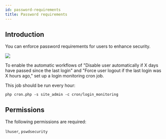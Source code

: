 ```yaml
---
id: password-requirements
title: Password requirements
---
```


## Introduction

You can enforce password requirements for users to enhance security.

![](/img/user/password-requirements.jpg)

To enable the automatic workflows of "Disable user automatically if X days have passed since the last login" and "Force user logout if the last login was X hours ago," set up a login monitoring cron job.

This job should be run every hour:

```shell script
php cron.php -s site_admin -c cron/login_monitoring
```

## Permissions

The following permissions are required:

`lhuser`, `pswdsecurity`

